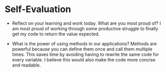# Self-Evaluation

- Reflect on your learning and work today. What are you most proud of?
I am most proud of working through some productive struggle to finally get my code to return the value expected. 

- What is the power of using methods in our applications?
Methods are powerful because you can define them once and call them multiple times. This saves time by avoiding having to rewrite the same code for every variable. I believe this would also make the code more concise and readable. 